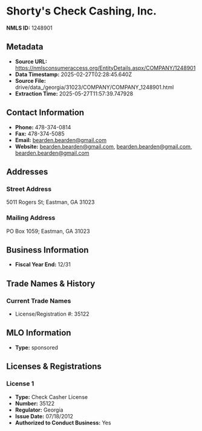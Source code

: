 # Shorty's Check Cashing, Inc.

**NMLS ID:** 1248901

## Metadata
- **Source URL:** https://nmlsconsumeraccess.org/EntityDetails.aspx/COMPANY/1248901
- **Data Timestamp:** 2025-02-27T02:28:45.640Z
- **Source File:** drive/data_/georgia/31023/COMPANY/COMPANY_1248901.html
- **Extraction Time:** 2025-05-27T11:57:39.747928

## Contact Information
- **Phone:** 478-374-0814
- **Fax:** 478-374-5085
- **Email:** bearden.bearden@gmail.com
- **Website:** bearden.bearden@gmail.com, bearden.bearden@gmail.com, bearden.bearden@gmail.com

## Addresses
### Street Address
5011 Rogers St; Eastman, GA 31023

### Mailing Address
PO Box 1059; Eastman, GA 31023

## Business Information
- **Fiscal Year End:** 12/31

## Trade Names & History
### Current Trade Names
- License/Registration #: 35122

## MLO Information
- **Type:** sponsored

## Licenses & Registrations

### License 1
- **Type:** Check Casher License
- **Number:** 35122
- **Regulator:** Georgia
- **Issue Date:** 07/18/2012
- **Authorized to Conduct Business:** Yes
